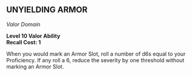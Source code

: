 ## UNYIELDING ARMOR  
_Valor Domain_  

**Level 10 Valor Ability**  
**Recall Cost: 1**  

When you would mark an Armor Slot, roll a number of d6s equal to your Proficiency. If any roll a 6, reduce the severity by one threshold without marking an Armor Slot.

